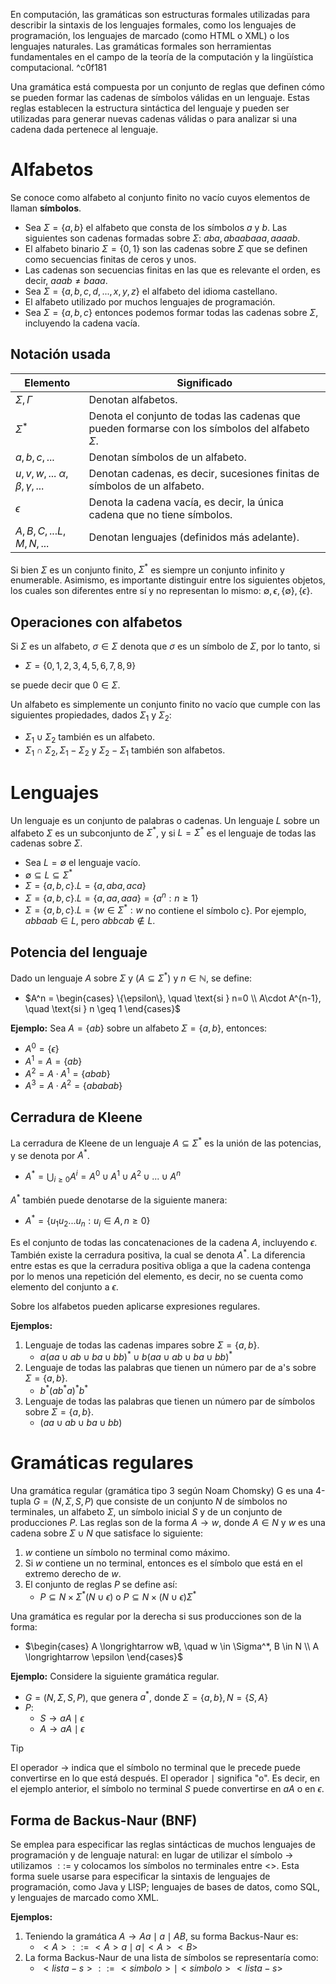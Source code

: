 En computación, las gramáticas son estructuras formales utilizadas para describir la sintaxis de los lenguajes formales, como los lenguajes de programación, los lenguajes de marcado (como HTML o XML) o los lenguajes naturales. Las gramáticas formales son herramientas fundamentales en el campo de la teoría de la computación y la lingüística computacional. ^c0f181

Una gramática está compuesta por un conjunto de reglas que definen cómo se pueden formar las cadenas de símbolos válidas en un lenguaje. Estas reglas establecen la estructura sintáctica del lenguaje y pueden ser utilizadas para generar nuevas cadenas válidas o para analizar si una cadena dada pertenece al lenguaje.

# Alfabetos
Se conoce como alfabeto al conjunto finito no vacío cuyos elementos de llaman **símbolos**.
- Sea $\Sigma=\{a,b\}$ el alfabeto que consta de los símbolos $a$ y $b$. Las siguientes son cadenas formadas sobre $\Sigma$: $aba, abaabaaa, aaaab$.
- El alfabeto binario $\Sigma=\{0,1\}$ son las cadenas sobre $\Sigma$ que se definen como secuencias finitas de ceros y unos. 
- Las cadenas son secuencias finitas en las que es relevante el orden, es decir, $aaab \neq baaa$.
- Sea $\Sigma = \{a, b, c, d, ..., x, y, z\}$ el alfabeto del idioma castellano.
- El alfabeto utilizado por muchos lenguajes de programación.
- Sea $\Sigma = \{a, b, c\}$ entonces podemos formar todas las cadenas sobre $\Sigma$, incluyendo la cadena vacía.

## Notación usada
| Elemento | Significado |
| ---- | ---- |
| $\Sigma, \Gamma$ | Denotan alfabetos. |
| $\Sigma^*$ | Denota el conjunto de todas las cadenas que pueden formarse con los símbolos del alfabeto $\Sigma$. |
| $a, b, c,...$ | Denotan símbolos de un alfabeto. |
| $u, v, w,...$ $\alpha, \beta, \gamma,...$ | Denotan cadenas, es decir, sucesiones finitas de símbolos de un alfabeto. |
| $\epsilon$ | Denota la cadena vacía, es decir, la única cadena que no tiene símbolos. |
| $A, B, C,... L, M, N,...$ | Denotan lenguajes (definidos más adelante). |

Si bien $\Sigma$ es un conjunto finito, $\Sigma^*$ es siempre un conjunto infinito y enumerable. Asimismo, es importante distinguir entre los siguientes objetos, los cuales son diferentes entre sí y no representan lo mismo: $\emptyset, \epsilon, \{\emptyset\}, \{\epsilon\}$.

## Operaciones con alfabetos
Si $\Sigma$ es un alfabeto, $\sigma \in \Sigma$ denota que $\sigma$ es un símbolo de $\Sigma$, por lo tanto, si

- $\Sigma = \{0, 1, 2, 3, 4, 5, 6, 7, 8, 9\}$

se puede decir que $0 \in \Sigma$.

Un alfabeto es simplemente un conjunto finito no vacío que cumple con las siguientes propiedades, dados $\Sigma_1$ y $\Sigma_2$:

- $\Sigma_1 \cup \Sigma_2$ también es un alfabeto. 
- $\Sigma_1 \cap \Sigma_2, \Sigma_1 - \Sigma_2$ y $\Sigma_2 - \Sigma_1$ también son alfabetos.

# Lenguajes
Un lenguaje es un conjunto de palabras o cadenas. Un lenguaje $L$ sobre un alfabeto $\Sigma$ es un subconjunto de $\Sigma^*$, y si $L = \Sigma^*$ es el lenguaje de todas las cadenas sobre $\Sigma$.

- Sea $L = \emptyset$ el lenguaje vacío.
- $\emptyset \subseteq L \subseteq \Sigma^*$
- $\Sigma = \{a, b, c\}. L = \{a, aba, aca\}$
- $\Sigma = \{a, b, c\}. L = \{a, aa, aaa\} = \{a^n:n \geq 1\}$
- $\Sigma = \{a, b, c\}. L = \{w \in \Sigma^*: w$ no contiene el símbolo c$\}$. Por ejemplo, $abbaab \in L$, pero $abbcab \notin L$.

## Potencia del lenguaje
Dado un lenguaje $A$ sobre $\Sigma$ y $(A \subseteq \Sigma^*)$ y $n \in \mathbb{N}$, se define:

- $A^n = \begin{cases} \{\epsilon\}, \quad \text{si } n=0 \\ A\cdot A^{n-1}, \quad \text{si } n \geq 1 \end{cases}$ 

**Ejemplo:** Sea $A = \{ab\}$ sobre un alfabeto $\Sigma = \{a, b\}$, entonces:

- $A^0 = \{\epsilon\}$
- $A^1 = A = \{ab\}$
- $A^2 = A \cdot A^1 = \{abab\}$
- $A^3 = A \cdot A^2 = \{ababab\}$

## Cerradura de Kleene
La cerradura de Kleene de un lenguaje $A \subseteq \Sigma^*$ es la unión de las potencias, y se denota por $A^*$.

- $A^* =\bigcup_{i\geq0}A^i= A^0 \cup A^1 \cup A^2 \cup... \cup A^n$

$A^*$ también puede denotarse de la siguiente manera:

- $A^* = \{u_1u_2...u_n: u_i \in A, n\geq0\}$

Es el conjunto de todas las concatenaciones de la cadena $A$, incluyendo $\epsilon$. También existe la cerradura positiva, la cual se denota $A^*$. La diferencia entre estas es que la cerradura positiva obliga a que la cadena contenga por lo menos una repetición del elemento, es decir, no se cuenta como elemento del conjunto a $\epsilon$.

Sobre los alfabetos pueden aplicarse expresiones regulares.

**Ejemplos:**

1. Lenguaje de todas las cadenas impares sobre $\Sigma = \{a, b\}$.
	- $a(aa \cup ab \cup ba \cup bb)^* \cup b(aa \cup ab \cup ba \cup bb)^*$
2. Lenguaje de todas las palabras que tienen un número par de a's sobre $\Sigma = \{a, b\}$.
	- $b^*(ab^*a)^*b^*$
3. Lenguaje de todas las palabras que tienen un número par de símbolos sobre $\Sigma = \{a, b\}$.
	- $(aa \cup ab \cup ba \cup bb)$

# Gramáticas regulares
Una gramática regular (gramática tipo 3 según Noam Chomsky) G es una 4-tupla $G = (N,\Sigma, S, P)$ que consiste de un conjunto $N$ de símbolos no terminales, un alfabeto $\Sigma$, un símbolo inicial $S$ y de un conjunto de producciones $P$. Las reglas son de la forma $A \longrightarrow w$, donde $A \in N$ y $w$ es una cadena sobre $\Sigma \cup N$ que satisface lo siguiente:

1. $w$ contiene un símbolo no terminal como máximo.
2. Si $w$ contiene un no terminal, entonces es el símbolo que está en el extremo derecho de $w$.
3. El conjunto de reglas $P$ se define así:
	- $P \subseteq N \times \Sigma^*(N \cup \epsilon)$ o $P \subseteq N \times (N \cup \epsilon)\Sigma^*$

Una gramática es regular por la derecha si sus producciones son de la forma:

- $\begin{cases} A \longrightarrow wB, \quad w \in \Sigma^*, B \in N \\ A \longrightarrow \epsilon \end{cases}$

**Ejemplo:** Considere la siguiente gramática regular.

- $G = (N,\Sigma, S, P)$, que genera $a^*$, donde $\Sigma = \{a, b\}, N = \{S, A\}$
- $P$:
	- $S \longrightarrow aA \mid \epsilon$
	- $A \longrightarrow aA \mid \epsilon$

>[!tip]
>El operador $\longrightarrow$ indica que el símbolo no terminal que le precede puede convertirse en lo que está después. El operador $\mid$ significa "o". Es decir, en el ejemplo anterior, el símbolo no terminal $S$ puede convertirse en $aA$ o en $\epsilon$.

## Forma de Backus-Naur (BNF)
Se emplea para especificar las reglas sintácticas de muchos lenguajes de programación y de lenguaje natural: en lugar de utilizar el símbolo $\longrightarrow$ utilizamos $::=$ y colocamos los símbolos no terminales entre <>. Esta forma suele usarse para especificar la sintaxis de lenguajes de programación, como Java y LISP; lenguajes de bases de datos, como SQL, y lenguajes de marcado como XML.

**Ejemplos:** 

 1. Teniendo la  gramática $A \longrightarrow Aa \mid a \mid AB$, su forma Backus-Naur es:
	- $<A>::=<A>a \mid a \mid <A><B>$
2. La forma Backus-Naur de una lista de símbolos se representaría como:
	- $<lista-s>::=<simbolo> \mid <simbolo><lista-s>$

